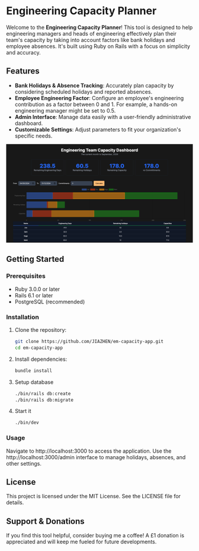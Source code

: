 # Engineering Capacity Planner

Welcome to the **Engineering Capacity Planner**! This tool is designed to help engineering managers and heads of engineering effectively plan their team's capacity by taking into account factors like bank holidays and employee absences. It's built using Ruby on Rails with a focus on simplicity and accuracy.

## Features

- **Bank Holidays & Absence Tracking**: Accurately plan capacity by considering scheduled holidays and reported absences.
- **Employee Engineering Factor**: Configure an employee's engineering contribution as a factor between 0 and 1. For example, a hands-on engineering manager might be set to 0.5.
- **Admin Interface**: Manage data easily with a user-friendly administrative dashboard.
- **Customizable Settings**: Adjust parameters to fit your organization's specific needs.

![image](./docs/Engineering_Manager_Capacity_Planning.png)

## Getting Started

### Prerequisites

- Ruby 3.0.0 or later
- Rails 6.1 or later
- PostgreSQL (recommended)

### Installation

1. Clone the repository:

   ```bash
   git clone https://github.com/JIAZHEN/em-capacity-app.git
   cd em-capacity-app
   ```

2. Install dependencies:
   ```bash
   bundle install
   ```
3. Setup database

   ```bash
   ./bin/rails db:create
   ./bin/rails db:migrate
   ```

4. Start it

   ```bash
   ./bin/dev
   ```

### Usage

Navigate to http://localhost:3000 to access the application.
Use the http://localhost:3000/admin interface to manage holidays, absences, and other settings.

## License

This project is licensed under the MIT License. See the LICENSE file for details.

## Support & Donations

If you find this tool helpful, consider buying me a coffee! A £1 donation is appreciated and will keep me fueled for future developments.
